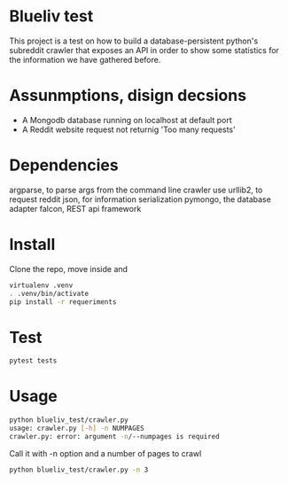 # Blueliv test 
This project is a test on how to build a database-persistent python's subreddit crawler that exposes an API in order to show some statistics for the information we have gathered before.

# Assunmptions, disign decsions
- A Mongodb database running on localhost at default port
- A Reddit website request not returnig 'Too many requests'

# Dependencies
argparse, to parse args from the command line crawler use 
urllib2, to request reddit 
json, for information serialization
pymongo, the database adapter
falcon, REST api framework

# Install
Clone the repo, move inside and
```sh
virtualenv .venv
. .venv/bin/activate
pip install -r requeriments
```

# Test
```sh
pytest tests
```

# Usage
```sh
python blueliv_test/crawler.py 
usage: crawler.py [-h] -n NUMPAGES
crawler.py: error: argument -n/--numpages is required
```
Call it with -n option and a number of pages to crawl
```sh
python blueliv_test/crawler.py -n 3
```
